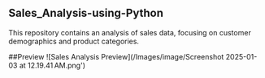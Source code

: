 ## Sales_Analysis-using-Python
This repository contains an analysis of sales data, focusing on customer demographics and product categories.

##Preview
![Sales Analysis Preview](/Images/image/Screenshot 2025-01-03 at 12.19.41 AM.png')


